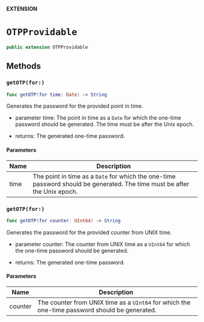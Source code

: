 **EXTENSION**

# `OTPProvidable`
```swift
public extension OTPProvidable
```

## Methods
### `getOTP(for:)`

```swift
func getOTP(for time: Date) -> String
```

Generates the password for the provided point in time.

- parameter time: The point in time as a `Date` for which the one-time password should be generated.
The time must be after the Unix epoch.

- returns: The generated one-time password.

#### Parameters

| Name | Description |
| ---- | ----------- |
| time | The point in time as a `Date` for which the one-time password should be generated. The time must be after the Unix epoch. |

### `getOTP(for:)`

```swift
func getOTP(for counter: UInt64) -> String
```

Generates the password for the provided counter from UNIX time.

- parameter counter: The counter from UNIX time as a `UInt64` for which the one-time password should be generated.

- returns: The generated one-time password.

#### Parameters

| Name | Description |
| ---- | ----------- |
| counter | The counter from UNIX time as a `UInt64` for which the one-time password should be generated. |